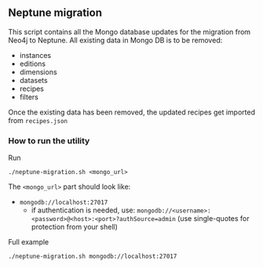 ## Neptune migration

This script contains all the Mongo database updates for the migration from Neo4j to Neptune. All existing data in Mongo DB is to be removed:
 - instances
 - editions
 - dimensions
 - datasets
 - recipes
 - filters
 
Once the existing data has been removed, the updated recipes get imported from `recipes.json`

### How to run the utility

Run
```
./neptune-migration.sh <mongo_url> 
```

The `<mongo_url>` part should look like:
- `mongodb://localhost:27017`
  - if authentication is needed, use:
    `mongodb://<username>:<password>@<host>:<port>?authSource=admin`
    (use single-quotes for protection from your shell)

Full example 

```
./neptune-migration.sh mongodb://localhost:27017
```
